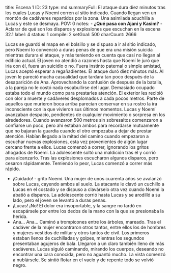 title:          Escena 1
ID:             23
type:           md
summaryFull:    El ataque dura diez minutos tras los cuales Lucas y Noemí corren al sitio indicado. Cuando llegan ven un montón de cadáveres repartidos por la zona. Una asimilada acuchilla a Lucas y este se desmaya.
POV:            0
notes:          - **¿Qué pasa con Ajani y Kasim?**
                - Aclarar de qué son los disparos y explosiones que escuchan en la escena 32.1
label:          4
status:         1
compile:        2
setGoal:        500
charCount:      2666


Lucas se guardó el mapa en el bolsillo y se dispuso a ir al sitio indicado, pero Noemí lo convenció a duras penas de que era una misión suicida mientras durara el ataque, y más teniendo en cuenta que casi no llegan al edificio actual.
El joven no atendió a razones hasta que Noemí le juró que iría con él, fuera un suicidio o no.
Fuera instinto paternal o simple amistad, Lucas aceptó esperar a regañadientes.
El ataque duró diez minutos más. Al joven le pareció mucha casualidad que tardara tan poco después de la desaparición de Ana.
Aprovechando la confusión de después de la batalla, a la pareja no le costó nada escabullirse del lugar. Demasiado ocupado estaba todo el mundo como para prestarles atención.
El exterior les recibió con olor a muerte y cadáveres desplomados a cada pocos metros. Parte de aquellos que murieron boca arriba parecían conservar en su rostro la ira inconsciente con la que vivieron sus últimos momentos.
Lucas y Noemí avanzaban despacio, pendientes de cualquier movimiento o sorpresa en los alrededores. Cuando avanzaron 500 metros sin sobresaltos comenzaron a confiarse un poco, pero ahí estaban ambos para recordarse mutuamente que no bajaran la guardia cuando el otro empezaba a dejar de prestar atención.
Habían llegado a la mitad del camino cuando empezaron a escuchar nuevas explosiones, esta vez provenientes de algún lugar cercano frente a ellos.
Lucas comenzó a correr, ignorando los gritos ahogados de Noemí. La adolescente soltó una maldición tras él y corrió para alcanzarlo.
Tras las explosiones escucharon algunos disparos, pero cesaron rápidamente.
Temiendo lo peor, Lucas comenzó a correr más rápido.
- ¡Cuidado! - grito Noemí.
Una mujer de unos cuarenta años se avalanzó sobre Lucas, cayendo ambos al suelo. La atacante le clavó un cuchillo a Lucas en el costado y se dispuso a clavárselo otra vez cuando Noemí la abatió a disparos.
La adolescente corrió hasta Lucas y se arodilló a su lado, pero el joven se levantó a duras penas.
- ¡Lucas! ¡No!
El dolor era insoportable, y la sangre no tardó en escapársele por entre los dedos de la mano con la que se presionaba la herida.
- Ana... Ana...
Caminó a trompicones entre los árboles, mareado. Tras el cadáver de la mujer encontraron otros tantos, entre ellos los de hombres y mujeres vestidos de militar y otros tantos de civil. Los primeros estaban llenos de cuchilladas y golpes, mientras los segundos presentaban agujeros de bala.
Llegaron a un claro también lleno de más cadáveres.
Lucas siguió caminando, mirando los cuerpos, deseando no encontrar una cara conocida, pero no aguantó mucho.
La vista comenzó a nublársele. Se sintió flotar en el vacío y de repente todo se volvió negro.